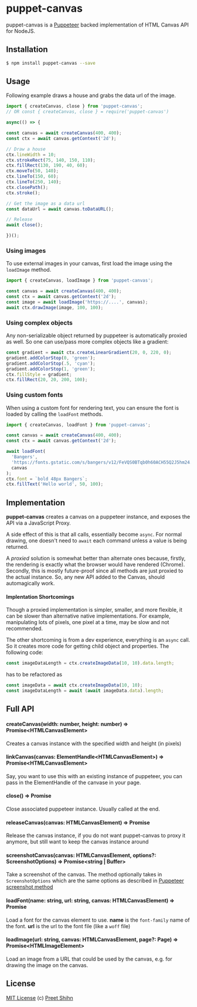 # puppet-canvas

puppet-canvas is a [Puppeteer](https://github.com/puppeteer/puppeteer) backed implementation of HTML Canvas API for NodeJS. 

## Installation

```bash
$ npm install puppet-canvas --save
```

## Usage

Following example draws a house and grabs the data url of the image.

```javascript
import { createCanvas, close } from 'puppet-canvas';
// OR const { createCanvas, close } = require('puppet-canvas')

async(() => {

const canvas = await createCanvas(400, 400);
const ctx = await canvas.getContext('2d');

// Draw a house
ctx.lineWidth = 10;
ctx.strokeRect(75, 140, 150, 110);
ctx.fillRect(130, 190, 40, 60);
ctx.moveTo(50, 140);
ctx.lineTo(150, 60);
ctx.lineTo(250, 140);
ctx.closePath();
ctx.stroke();

// Get the image as a data url
const dataUrl = await canvas.toDataURL();

// Release
await close();

})();
```

### Using images

To use external images in your canvas, first load the image using the `loadImage` method.

```javascript
import { createCanvas, loadImage } from 'puppet-canvas';

const canvas = await createCanvas(400, 400);
const ctx = await canvas.getContext('2d');
const image = await loadImage('https://....', canvas);
await ctx.drawImage(image, 100, 100);
```

### Using complex objects

Any non-serializable object returned by puppeteer is automatically proxied as well. So one can use/pass more complex objects like a gradient:

```javascript
const gradient = await ctx.createLinearGradient(20, 0, 220, 0);
gradient.addColorStop(0, 'green');
gradient.addColorStop(.5, 'cyan');
gradient.addColorStop(1, 'green');
ctx.fillStyle = gradient;
ctx.fillRect(20, 20, 200, 100);
```

### Using custom fonts
When using a custom font for rendering text, you can ensure the font is loaded by calling the `loadFont` methods. 

```javascript
import { createCanvas, loadFont } from 'puppet-canvas';

const canvas = await createCanvas(400, 400);
const ctx = await canvas.getContext('2d');

await loadFont(
  'Bangers',
  'https://fonts.gstatic.com/s/bangers/v12/FeVQS0BTqb0h60ACH55Q2J5hm24.woff2',
  canvas
);
ctx.font = `bold 48px Bangers`;
ctx.fillText('Hello world', 50, 100);
```

## Implementation
**puppet-canvas** creates a canvas on a puppeteer instance, and exposes the API via a JavaScript Proxy. 

A side effect of this is that all calls, essentially become `async`. For normal drawing, one doesn't need to `await` each command unless a value is being returned.

A *proxied* solution is somewhat better than alternate ones because, firstly, the rendering is exactly what the browser would have rendered (Chrome). Secondly, this is mostly future-proof since all methods are just proxied to the actual instance. So, any new API added to the Canvas, should automagically work. 

#### Implentation Shortcomings

Though a proxied implementation is simpler, smaller, and more flexible, it can be slower than alternative native implementations. For example, manipulating lots of pixels, one pixel at a time, may be slow and not recommended.

The other shortcoming is from a dev experience, everything is an `async` call. So it creates more code for getting child object and properties. The following code:
```javascript
const imageDataLength = ctx.createImageData(10, 10).data.length;
```
has to be refactored as
```javascript
const imageData = await ctx.createImageData(10, 10);
const imageDataLength = await (await imageData.data).length;
```

## Full API

#### createCanvas(width: number, height: number) => Promise\<HTMLCanvasElement\>
  
Creates a canvas instance with the specified width and height (in pixels)

#### linkCanvas(canvas: ElementHandle\<HTMLCanvasElement\>) => Promise\<HTMLCanvasElement\>

Say, you want to use this with an existing instance of puppeteer, you can pass in the ElementHandle of the canvase in your page. 

#### close() => Promise

Close associated puppeteer instance. Usually called at the end.

#### releaseCanvas(canvas: HTMLCanvasElement) => Promise

Release the canvas instance, if you do not want puppet-canvas to proxy it anymore, but still want to keep the canvas instance around 

#### screenshotCanvas(canvas: HTMLCanvasElement, options?: ScreenshotOptions) => Promise<string | Buffer>
Take a screenshot of the canvas. The method optionally takes in `ScreenshotOptions` which are the same options as described in [Puppeteer screenshot method](https://pptr.dev/#?product=Puppeteer&version=v2.0.0&show=api-pagescreenshotoptions)

#### loadFont(name: string, url: string, canvas: HTMLCanvasElement) => Promise
Load a font for the canvas element to use. **name** is the `font-family` name of the font. **url** is the url to the font file (like a `woff` file)

#### loadImage(url: string, canvas: HTMLCanvasElement, page?: Page) => Promise\<HTMLImageElement\>
Load an image from a URL that could be used by the canvas, e.g. for drawing the image on the canvas. 


## License
[MIT License](https://github.com/pshihn/puppet-canvas/blob/master/LICENSE) (c) [Preet Shihn](https://twitter.com/preetster)
